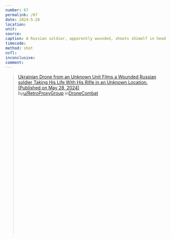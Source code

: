 ```yaml
---
number: 67
permalink: /67
date: 2024-5-28
location: 
unit:
source: 
caption: A Russian soldier, apparently wounded, shoots shimelf in head with rifle
timecode: 
method: shot
nsfl: 
inconclusive: 
comment: 
---
```

<blockquote class="reddit-embed-bq" style="height:500px" data-embed-height="586"><a href="https://www.reddit.com/r/DroneCombat/comments/1d2jf0c/ukrainian_drone_from_an_unknown_unit_films_a/">Ukrainian Drone from an Unknown Unit Films a Wounded Russian soldier Taking His Life With His Rifle in an Unknown Location. (Published on May 28, 2024)</a><br> by<a href="https://www.reddit.com/user/RetroProxyGroup/">u/RetroProxyGroup</a> in<a href="https://www.reddit.com/r/DroneCombat/">DroneCombat</a></blockquote><script async="" src="https://embed.reddit.com/widgets.js" charset="UTF-8"></script>